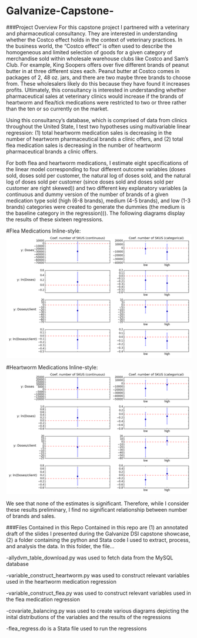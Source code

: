 # Galvanize-Capstone-

###Project Overview
For this capstone project I partnered with a veterinary and pharmaceutical consultancy. They are interested in understanding whether the Costco effect holds in the context of veterinary practices. In the business world, the “Costco effect” is often used to describe the homogeneous and limited selection of goods for a given category of merchandise sold within wholesale warehouse clubs like Costco and Sam’s Club. For example, King Soopers offers over five different brands of peanut butter in at three different sizes each. Peanut butter at Costco comes in packages of 2, 48 oz. jars, and there are two maybe three brands to choose from. These wholesalers likely do this because they have found it increases profits. Ultimately, this consultancy is interested in understanding whether pharmaceutical sales at veterinary clinics would increase if the brands of heartworm and flea/tick medications were restricted to two or three rather than the ten or so currently on the market. 

Using this consultancy’s database, which is comprised of data from clinics throughout the United State, I test two hypotheses using multivariable linear regression: (1) total heartworm medication sales is decreasing in the number of heartworm pharmaceutical brands a clinic offers, and (2) total flea medication sales is decreasing in the number of heartworm pharmaceutical brands a clinic offers. 

For both flea and heartworm medications, I estimate eight specifications of the linear model corresponding to four different outcome variables (doses sold, doses sold per customer, the natural log of doses sold, and the natural log of doses sold per customer (since doses sold and doses sold per customer are right skewed)) and two different key explanatory variables (a continuous and dummy version of the number of brands of a given medication type sold (high (6-8 brands), medium (4-5 brands), and low (1-3 brands) categories were created to generate the dummies (the medium is the baseline category in the regression))). The following diagrams display the results of these sixteen regressions.

#Flea Medications
Inline-style: 
![alt text](https://github.com/bthowe/Galvanize-Capstone-/blob/master/images/coef_flea.png "Flea results")

#Heartworm Medications
Inline-style: 
![alt text](https://github.com/bthowe/Galvanize-Capstone-/blob/master/images/coef_heartworm.png "Heartworm results")

We see that none of the estimates is significant. Therefore, while I consider these results preliminary, I find no significant relationship between number of brands and sales. 


###Files Contained in this Repo
Contained in this repo are (1) an annotated draft of the slides I presented during the Galvanize DSI capstone showcase, (2) a folder containing the python and Stata code I used to extract, process, and analysis the data. In this folder, the file...

-allydvm_table_download.py was used to fetch data from the MySQL database

-variable_construct_heartworm.py was used to construct relevant variables used in the heartworm medication regression

-variable_construct_flea.py was used to construct relevant variables used in the flea medication regression

-covariate_balancing.py was used to create various diagrams depicting the inital distributions of the variables and the results of the regressions

-flea_regress.do is a Stata file used to run the regressions
